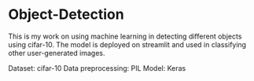 # Object-Detection
This is my work on using machine learning in detecting different objects using cifar-10. The model is deployed on streamlit and used in classifying other user-generated images.

Dataset: cifar-10
Data preprocessing: PIL
Model: Keras
